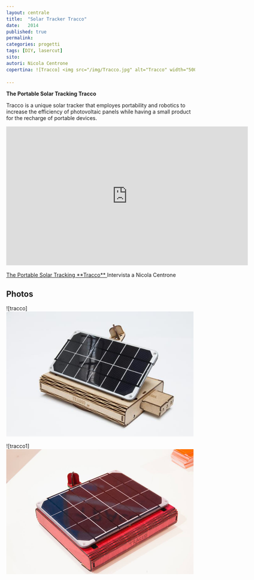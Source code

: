 ```yaml
---
layout: centrale
title:  "Solar Tracker Tracco"
date:   2014
published: true
permalink:
categories: progetti
tags: [DIY, lasercut]
sito:
autori: Nicola Centrone
copertina: ![Tracco] <img src="/img/Tracco.jpg" alt="Tracco" width="500" height="333">

---
```

**The Portable Solar Tracking Tracco**

Tracco is a unique solar tracker that employes portability and robotics to increase the efficiency of photovoltaic panels while having a small product for the recharge of portable devices.

<iframe src="http://video.greenstyle.it/embed/Vpueg2Zpalc=/" width="645" height="370" frameborder="0" allowfullscreen></iframe>
<p><a href="http://video.greenstyle.it/embed/Vpueg2Zpalc=/">The Portable Solar Tracking **Tracco** </a> Intervista a Nicola Centrone

## Photos
![tracco] <img src="/img/Tracco.jpg" alt="Tracco" width="500" height="333">

![tracco1] <img src="/img/tracco1.jpg" alt="Tracco" width="500" height="333">
